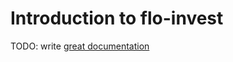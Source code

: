 # Introduction to flo-invest

TODO: write [great documentation](http://jacobian.org/writing/great-documentation/what-to-write/)

